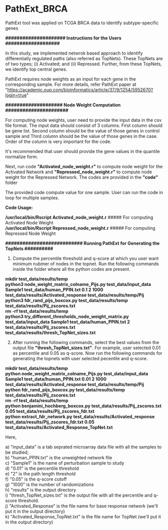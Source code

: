 # PathExt_BRCA
PathExt tool was applied on TCGA BRCA data to identify subtype-specific genes

**##################### Instructions for the Users ###################**

In this study, we implemented netwrok based approach to identify differentially regulated paths (also referred as TopNets). These TopNets are of two types; (i) Activated; and (ii) Repressed. Further, from these TopNets, we identify top central genes.

PathExt requires node weights as an input for each gene in the corresponding sample. For more details, refer PathExt paper at "https://academic.oup.com/bioinformatics/article/37/9/1254/5952670?login=true"

**#################### Node Weight Computation ######################**

For computing node weights, user need to provide the input data in the csv file format. The input data should consist of 3 columns. First column should be gene list. Second column should be the value of those genes in control sample and Third column should be the value of those genes in the case. Order of the column is very important for the code.

It's recommended that user should provide the gene values in the quantile normalize form.

Next, run code **"Activated_node_weight.r"** to compute node weight for the Activated Network and **"Repressed_node_weight.r"** to compute node weight for the Repressed Network. The codes are provided in the **"code"** folder

The provided code compute value for one sample. User can run the code in loop for multiple samples.

**Code Usage:**

**/usr/local/bin/Rscript Activated_node_weight.r**      ##### For computing Activated Node Weight<br>
**/usr/local/bin/Rscript Repressed_node_weight.r**      ##### For computing Repressed Node Weight<br>

**########################### Running PathExt for Generating the TopNets ##########**

1. Compute the percentile threshold and q-score at which you user want minimum nubmer of nodes in the topnet. Run the following commands inside the folder where all the python codes are present.

**mkdir test_data/results/temp**<br>
**python3 node_weight_matrix_colname_Pijs.py test_data/input_data Sample1 test_data/human_PPIN.txt 0.1 2 1000 test_data/results/Activated_response test_data/results/temp/Pij**<br>
**python3 fdr_rand_pijs_boxcox.py test_data/results/temp test_data/results/Pij_zscores.txt**<br>
**rm -rf test_data/results/temp**<br>
**python3 try_different_thresholds_node_weight_matrix.py test_data/input_data Sample1 test_data/human_PPIN.txt 2 test_data/results/Pij_zscores.txt test_data/results/thresh_TopNet_sizes.txt**

2. After running the following commands, select the best values from the output file **"thresh_TopNet_sizes.txt"**. For example, user selected 0.01 as percentile and 0.05 as q-score. Now run the following commands for generating the topnets with user selected pecentile and q-score.

**mkdir test_data/results/temp**<br>
**python node_weight_matrix_colname_Pijs.py test_data/input_data Sample1 test_data/human_PPIN.txt 0.01 2 1000 test_data/results/Activated_response test_data/results/temp/Pij**<br>
**python fdr_rand_pijs_boxcox.py test_data/results/temp test_data/results/Pij_zscores.txt**<br>
**rm -rf test_data/results/temp**<br>
**python benjamini_hochberg_boxcox.py test_data/results/Pij_zscores.txt 0.05 test_data/results/Pij_zscores_fdr.txt**<br>
**python extract_fdr_network.py test_data/results/Activated_response test_data/results/Pij_zscores_fdr.txt 0.05 test_data/results/Activated_Response_TopNet.txt**

Here,

a) "input_data" is a tab seprated microarray data file with all the samples to be studied;<br>
b) "human_PPIN.txt" is the unweighted network file<br>
c) "Sample1" is the name of perturbation sample to study<br>
d) "0.01" is the percentile threshold<br>
e) "2" is the path length threshold<br>
f) "0.05" is the q-score cutoff<br>
g) "1000" is the number of randomizations<br>
h) "results" is the output directory<br>
i) "thresh_TopNet_sizes.txt" is the output file with all the percentile and q-score threshold.<br>
j) "Activated_Response" is the file name for base response network (we'll put it in the output directory)<br>
k) "Activated_Response_TopNet.txt" is the file name for TopNet (we'll put it in the output directory)<br>
